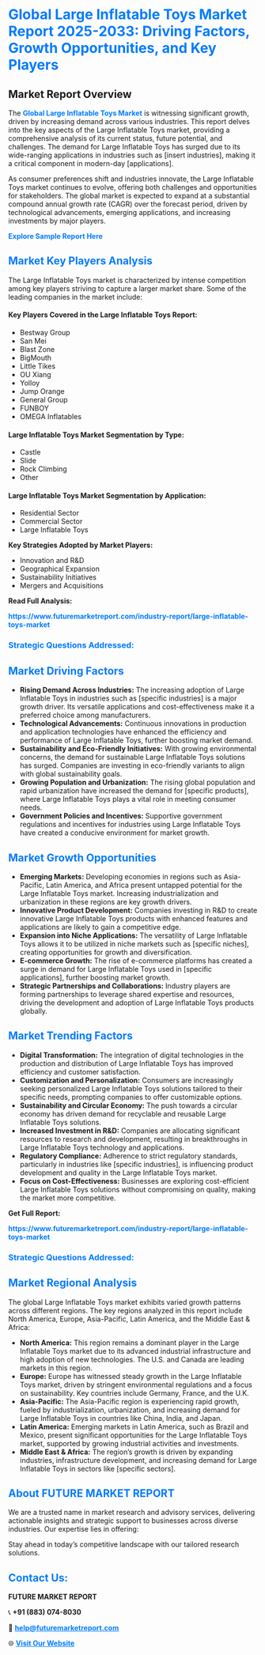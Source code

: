 <h1 style="color: #007BFF;">Global Large Inflatable Toys Market Report 2025-2033: Driving Factors, Growth Opportunities, and Key Players</h1>

<section id="overview">
<h2>Market Report Overview</h2>
<p>The <a href="https://www.futuremarketreport.com/industry-report/large-inflatable-toys-market" style="color: #007BFF; text-decoration: none;"><strong>Global Large Inflatable Toys Market</strong></a> is witnessing significant growth, driven by increasing demand across various industries. This report delves into the key aspects of the Large Inflatable Toys market, providing a comprehensive analysis of its current status, future potential, and challenges. The demand for Large Inflatable Toys has surged due to its wide-ranging applications in industries such as [insert industries], making it a critical component in modern-day [applications].</p>
<p>As consumer preferences shift and industries innovate, the Large Inflatable Toys market continues to evolve, offering both challenges and opportunities for stakeholders. The global market is expected to expand at a substantial compound annual growth rate (CAGR) over the forecast period, driven by technological advancements, emerging applications, and increasing investments by major players.</p>
</section>

<section id="overview">
<p><a href="https://www.futuremarketreport.com/request-sample/reportId=128637" style="color: #007BFF; text-decoration: none;"><strong>Explore Sample Report Here</strong></a></p>
</section>

<section id="key-players">
<h2 style="color: #007BFF;">Market Key Players Analysis</h2>
<p>The Large Inflatable Toys market is characterized by intense competition among key players striving to capture a larger market share. Some of the leading companies in the market include:</p>
<h4>Key Players Covered in the Large Inflatable Toys Report:</h4>
<ul><li>Bestway Group</li><li>San Mei</li><li>Blast Zone</li><li>BigMouth</li><li>Little Tikes</li><li>OU Xiang</li><li>Yolloy</li><li>Jump Orange</li><li>General Group</li><li>FUNBOY</li><li>OMEGA Inflatables</li></ul>
<h4>Large Inflatable Toys Market Segmentation by Type:</h4>
<ul><li>Castle</li><li>Slide</li><li>Rock Climbing</li><li>Other</li></ul>

<h4>Large Inflatable Toys Market Segmentation by Application:</h4>
<ul><li>Residential Sector</li><li>Commercial Sector</li><li>Large Inflatable Toys</li></ul>
<p><strong>Key Strategies Adopted by Market Players:</strong></p>
<ul>
<li>Innovation and R&D</li>
<li>Geographical Expansion</li>
<li>Sustainability Initiatives</li>
<li>Mergers and Acquisitions</li>
</ul>
</section>

<section>
<p><strong>Read Full Analysis: </strong></p><a href="https://www.futuremarketreport.com/industry-report/large-inflatable-toys-market" style="color: #007BFF; text-decoration: none;"><strong>https://www.futuremarketreport.com/industry-report/large-inflatable-toys-market</strong></a>
<h3 style="color: #007BFF;">Strategic Questions Addressed:</h3>
</section>

<section id="driving-factors">
<h2 style="color: #007BFF;">Market Driving Factors</h2>
<ul>
<li><strong>Rising Demand Across Industries:</strong> The increasing adoption of Large Inflatable Toys in industries such as [specific industries] is a major growth driver. Its versatile applications and cost-effectiveness make it a preferred choice among manufacturers.</li>
<li><strong>Technological Advancements:</strong> Continuous innovations in production and application technologies have enhanced the efficiency and performance of Large Inflatable Toys, further boosting market demand.</li>
<li><strong>Sustainability and Eco-Friendly Initiatives:</strong> With growing environmental concerns, the demand for sustainable Large Inflatable Toys solutions has surged. Companies are investing in eco-friendly variants to align with global sustainability goals.</li>
<li><strong>Growing Population and Urbanization:</strong> The rising global population and rapid urbanization have increased the demand for [specific products], where Large Inflatable Toys plays a vital role in meeting consumer needs.</li>
<li><strong>Government Policies and Incentives:</strong> Supportive government regulations and incentives for industries using Large Inflatable Toys have created a conducive environment for market growth.</li>
</ul>
</section>

<section id="growth-opportunities">
<h2 style="color: #007BFF;">Market Growth Opportunities</h2>
<ul>
<li><strong>Emerging Markets:</strong> Developing economies in regions such as Asia-Pacific, Latin America, and Africa present untapped potential for the Large Inflatable Toys market. Increasing industrialization and urbanization in these regions are key growth drivers.</li>
<li><strong>Innovative Product Development:</strong> Companies investing in R&D to create innovative Large Inflatable Toys products with enhanced features and applications are likely to gain a competitive edge.</li>
<li><strong>Expansion into Niche Applications:</strong> The versatility of Large Inflatable Toys allows it to be utilized in niche markets such as [specific niches], creating opportunities for growth and diversification.</li>
<li><strong>E-commerce Growth:</strong> The rise of e-commerce platforms has created a surge in demand for Large Inflatable Toys used in [specific applications], further boosting market growth.</li>
<li><strong>Strategic Partnerships and Collaborations:</strong> Industry players are forming partnerships to leverage shared expertise and resources, driving the development and adoption of Large Inflatable Toys products globally.</li>
</ul>
</section>

<section id="trending-factors">
<h2 style="color: #007BFF;">Market Trending Factors</h2>
<ul>
<li><strong>Digital Transformation:</strong> The integration of digital technologies in the production and distribution of Large Inflatable Toys has improved efficiency and customer satisfaction.</li>
<li><strong>Customization and Personalization:</strong> Consumers are increasingly seeking personalized Large Inflatable Toys solutions tailored to their specific needs, prompting companies to offer customizable options.</li>
<li><strong>Sustainability and Circular Economy:</strong> The push towards a circular economy has driven demand for recyclable and reusable Large Inflatable Toys solutions.</li>
<li><strong>Increased Investment in R&D:</strong> Companies are allocating significant resources to research and development, resulting in breakthroughs in Large Inflatable Toys technology and applications.</li>
<li><strong>Regulatory Compliance:</strong> Adherence to strict regulatory standards, particularly in industries like [specific industries], is influencing product development and quality in the Large Inflatable Toys market.</li>
<li><strong>Focus on Cost-Effectiveness:</strong> Businesses are exploring cost-efficient Large Inflatable Toys solutions without compromising on quality, making the market more competitive.</li>
</ul>
</section>

<section>
<p><strong>Get Full Report: </strong></p><a href="https://www.futuremarketreport.com/industry-report/large-inflatable-toys-market" style="color: #007BFF; text-decoration: none;"><strong>https://www.futuremarketreport.com/industry-report/large-inflatable-toys-market</strong></a>
<h3 style="color: #007BFF;">Strategic Questions Addressed:</h3>
</section>


<section id="regional-analysis">
<h2 style="color: #007BFF;">Market Regional Analysis</h2>
<p>The global Large Inflatable Toys market exhibits varied growth patterns across different regions. The key regions analyzed in this report include North America, Europe, Asia-Pacific, Latin America, and the Middle East & Africa:</p>
<ul>
<li><strong>North America:</strong> This region remains a dominant player in the Large Inflatable Toys market due to its advanced industrial infrastructure and high adoption of new technologies. The U.S. and Canada are leading markets in this region.</li>
<li><strong>Europe:</strong> Europe has witnessed steady growth in the Large Inflatable Toys market, driven by stringent environmental regulations and a focus on sustainability. Key countries include Germany, France, and the U.K.</li>
<li><strong>Asia-Pacific:</strong> The Asia-Pacific region is experiencing rapid growth, fueled by industrialization, urbanization, and increasing demand for Large Inflatable Toys in countries like China, India, and Japan.</li>
<li><strong>Latin America:</strong> Emerging markets in Latin America, such as Brazil and Mexico, present significant opportunities for the Large Inflatable Toys market, supported by growing industrial activities and investments.</li>
<li><strong>Middle East & Africa:</strong> The region’s growth is driven by expanding industries, infrastructure development, and increasing demand for Large Inflatable Toys in sectors like [specific sectors].</li>
</ul>
</section>

<footer>
<h2 style="color: #007BFF;">About FUTURE MARKET REPORT</h2>
<p>We are a trusted name in market research and advisory services, delivering actionable insights and strategic support to businesses across diverse industries. Our expertise lies in offering:</p>

<p>Stay ahead in today’s competitive landscape with our tailored research solutions.</p>

<h2 style="color: #007BFF;">Contact Us:</h2>
<p><strong>FUTURE MARKET REPORT</strong></p>
<p>📞 <strong>+91 (883) 074-8030</strong></p>
<p>📧 <strong><a href="mailto:help@futuremarketreport.com" style="color: #007BFF;">help@futuremarketreport.com</a></strong></p>
<p>🌐 <strong><a href="https://www.futuremarketreport.com/" style="color: #007BFF;">Visit Our Website</a></strong></p>
</footer>